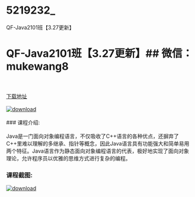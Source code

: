 # 5219232_
QF-Java2101班【3.27更新】
# QF-Java2101班【3.27更新】## 微信：mukewang8
<br/></br>[下载地址](http://www.36tz.cn/article/5219232 "下载地址")
<br/></br>[![download](http://36tz.cn/muke_img/2021_03_1-104-300x171.png "下载地址")](http://www.36tz.cn/article/5219232 "下载地址")
<br/></br>### 课程介绍:<br/></br>Java是一门面向对象编程语言，不仅吸收了C++语言的各种优点，还摒弃了C++里难以理解的多继承、指针等概念，因此Java语言具有功能强大和简单易用两个特征。Java语言作为静态面向对象编程语言的代表，极好地实现了面向对象理论，允许程序员以优雅的思维方式进行复杂的编程。

### 课程截图:
[![download](http://36tz.cn/muke_img/2021_03_2-107.png "下载地址")](http://www.36tz.cn/article/5219232 "下载地址")
